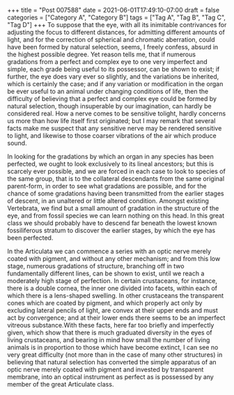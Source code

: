 +++
title = "Post 007588"
date = 2021-06-01T17:49:10-07:00
draft = false
categories = ["Category A", "Category B"]
tags = ["Tag A", "Tag B", "Tag C", "Tag D"]
+++
To suppose that the eye, with all its inimitable contrivances for adjusting the focus to different distances, for admitting different amounts of light, and for the correction of spherical and chromatic aberration, could have been formed by natural selection, seems, I freely confess, absurd in the highest possible degree. Yet reason tells me, that if numerous gradations from a perfect and complex eye to one very imperfect and simple, each grade being useful to its possessor, can be shown to exist; if further, the eye does vary ever so slightly, and the variations be inherited, which is certainly the case; and if any variation or modification in the organ be ever useful to an animal under changing conditions of life, then the difficulty of believing that a perfect and complex eye could be formed by natural selection, though insuperable by our imagination, can hardly be considered real. How a nerve comes to be sensitive tolight, hardly concerns us more than how life itself first originated; but I may remark that several facts make me suspect that any sensitive nerve may be rendered sensitive to light, and likewise to those coarser vibrations of the air which produce sound.

In looking for the gradations by which an organ in any species has been perfected, we ought to look exclusively to its lineal ancestors; but this is scarcely ever possible, and we are forced in each case to look to species of the same group, that is to the collateral descendants from the same original parent-form, in order to see what gradations are possible, and for the chance of some gradations having been transmitted from the earlier stages of descent, in an unaltered or little altered condition. Amongst existing Vertebrata, we find but a small amount of gradation in the structure of the eye, and from fossil species we can learn nothing on this head. In this great class we should probably have to descend far beneath the lowest known fossiliferous stratum to discover the earlier stages, by which the eye has been perfected.

In the Articulata we can commence a series with an optic nerve merely coated with pigment, and without any other mechanism; and from this low stage, numerous gradations of structure, branching off in two fundamentally different lines, can be shown to exist, until we reach a moderately high stage of perfection. In certain crustaceans, for instance, there is a double cornea, the inner one divided into facets, within each of which there is a lens-shaped swelling. In other crustaceans the transparent cones which are coated by pigment, and which properly act only by excluding lateral pencils of light, are convex at their upper ends and must act by convergence; and at their lower ends there seems to be an imperfect vitreous substance.With these facts, here far too briefly and imperfectly given, which show that there is much graduated diversity in the eyes of living crustaceans, and bearing in mind how small the number of living animals is in proportion to those which have become extinct, I can see no very great difficulty (not more than in the case of many other structures) in believing that natural selection has converted the simple apparatus of an optic nerve merely coated with pigment and invested by transparent membrane, into an optical instrument as perfect as is possessed by any member of the great Articulate class.
